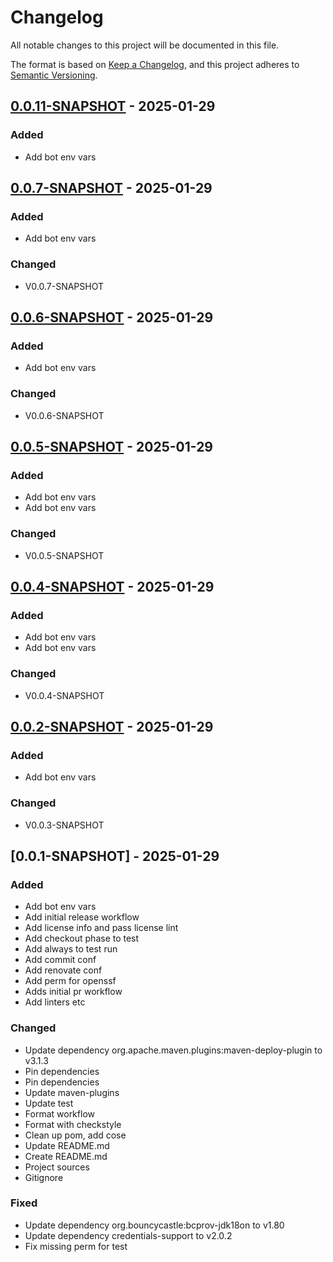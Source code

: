 # Changelog

All notable changes to this project will be documented in this file.

The format is based on [Keep a Changelog](https://keepachangelog.com/en/1.0.0/),
and this project adheres to [Semantic Versioning](https://semver.org/spec/v2.0.0.html).

## [0.0.11-SNAPSHOT] - 2025-01-29

### Added

- Add bot env vars

## [0.0.7-SNAPSHOT] - 2025-01-29

### Added

- Add bot env vars

### Changed

- V0.0.7-SNAPSHOT

## [0.0.6-SNAPSHOT] - 2025-01-29

### Added

- Add bot env vars

### Changed

- V0.0.6-SNAPSHOT

## [0.0.5-SNAPSHOT] - 2025-01-29

### Added

- Add bot env vars
- Add bot env vars

### Changed

- V0.0.5-SNAPSHOT

## [0.0.4-SNAPSHOT] - 2025-01-29

### Added

- Add bot env vars
- Add bot env vars

### Changed

- V0.0.4-SNAPSHOT

## [0.0.2-SNAPSHOT] - 2025-01-29

### Added

- Add bot env vars

### Changed

- V0.0.3-SNAPSHOT

## [0.0.1-SNAPSHOT] - 2025-01-29

### Added

- Add bot env vars
- Add initial release workflow
- Add license info and pass license lint
- Add checkout phase to test
- Add always to test run
- Add commit conf
- Add renovate conf
- Add perm for openssf
- Adds initial pr workflow
- Add linters etc

### Changed

- Update dependency org.apache.maven.plugins:maven-deploy-plugin to v3.1.3
- Pin dependencies
- Pin dependencies
- Update maven-plugins
- Update test
- Format workflow
- Format with checkstyle
- Clean up pom, add cose
- Update README.md
- Create README.md
- Project sources
- Gitignore

### Fixed

- Update dependency org.bouncycastle:bcprov-jdk18on to v1.80
- Update dependency credentials-support to v2.0.2
- Fix missing perm for test

[0.0.11-SNAPSHOT]: https://github.com/diggsweden/eudiw-wallet-token-lib/compare/v0.0.7-SNAPSHOT..v0.0.11-SNAPSHOT
[0.0.7-SNAPSHOT]: https://github.com/diggsweden/eudiw-wallet-token-lib/compare/v0.0.6-SNAPSHOT..v0.0.7-SNAPSHOT
[0.0.6-SNAPSHOT]: https://github.com/diggsweden/eudiw-wallet-token-lib/compare/v0.0.5-SNAPSHOT..v0.0.6-SNAPSHOT
[0.0.5-SNAPSHOT]: https://github.com/diggsweden/eudiw-wallet-token-lib/compare/v0.0.4-SNAPSHOT..v0.0.5-SNAPSHOT
[0.0.4-SNAPSHOT]: https://github.com/diggsweden/eudiw-wallet-token-lib/compare/v0.0.2-SNAPSHOT..v0.0.4-SNAPSHOT
[0.0.2-SNAPSHOT]: https://github.com/diggsweden/eudiw-wallet-token-lib/compare/v0.0.1-SNAPSHOT..v0.0.2-SNAPSHOT

<!-- generated by git-cliff -->
